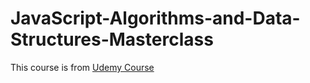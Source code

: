 # JavaScript-Algorithms-and-Data-Structures-Masterclass
This course is from [Udemy Course](https://www.udemy.com/course/js-algorithms-and-data-structures-masterclass/learn/lecture/9816126#overview)
